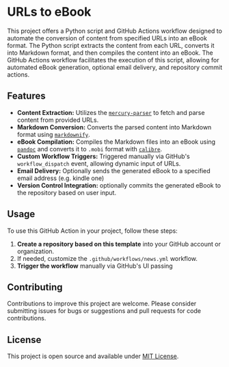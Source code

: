 # URLs to eBook 



This project offers a Python script and GitHub Actions workflow designed to automate the conversion of content from specified URLs into an eBook format. The Python script extracts the content from each URL, converts it into Markdown format, and then compiles the content into an eBook. The GitHub Actions workflow facilitates the execution of this script, allowing for automated eBook generation, optional email delivery, and repository commit actions.

## Features

- **Content Extraction:** Utilizes the [`mercury-parser`](https://github.com/postlight/mercury-parser) to fetch and parse content from provided URLs.
- **Markdown Conversion:** Converts the parsed content into Markdown format using [`markdownify`](https://github.com/matthewwithanm/python-markdownify).
- **eBook Compilation:** Compiles the Markdown files into an eBook using [`pandoc`](https://pandoc.org/) and converts it to `.mobi` format with [`calibre`](https://calibre-ebook.com/).
- **Custom Workflow Triggers:** Triggered manually via GitHub's `workflow_dispatch` event, allowing dynamic input of URLs.
- **Email Delivery:** Optionally sends the generated eBook to a specified email address (e.g. kindle one)
- **Version Control Integration:** optionally commits the generated eBook to the repository based on user input.


## Usage

To use this GitHub Action in your project, follow these steps:

1. **Create a repository based on this template** into your GitHub account or organization.
2. If needed, customize the `.github/workflows/news.yml` workflow.
3. **Trigger the workflow** manually via GitHub's UI passing

## Contributing

Contributions to improve this project are welcome. Please consider submitting issues for bugs or suggestions and pull requests for code contributions.

## License

This project is open source and available under [MIT License](LICENSE).